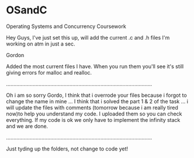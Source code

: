 # OSandC
Operating Systems and Concurrency Coursework


Hey Guys, I've just set this up, will add the current .c and .h files I'm working on atm in just a sec.

Gordon

Added the most current files I have. When you run them you'll see it's still giving errors for malloc and realloc. 


...................................................................................................


Oh i am so sorry Gordo, I think that i overrode your files because i forgot to change the name in mine ...
I think that i solved the part 1 & 2 of the task ... 
i will update the files with comments (tomorrow because i am really tired now)to help you understand my code.
I uploaded them so you can check everything.
If my code is ok we only have to implement the infinity stack and we are done.

...................................................................................................

Just tyding up the folders, not change to code yet!
